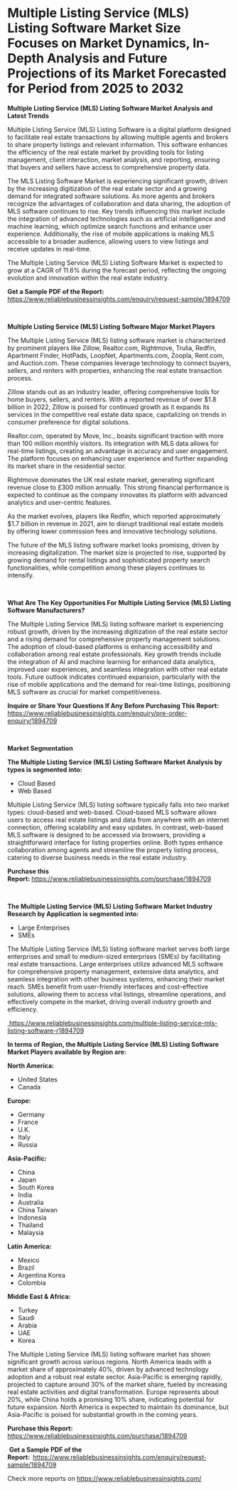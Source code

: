 <p><h1>Multiple Listing Service (MLS) Listing Software Market Size Focuses on Market Dynamics, In-Depth Analysis and Future Projections of its Market Forecasted for Period from 2025 to 2032</h1></p><p><strong>Multiple Listing Service (MLS) Listing Software Market Analysis and Latest Trends</strong></p>
<p><p>Multiple Listing Service (MLS) Listing Software is a digital platform designed to facilitate real estate transactions by allowing multiple agents and brokers to share property listings and relevant information. This software enhances the efficiency of the real estate market by providing tools for listing management, client interaction, market analysis, and reporting, ensuring that buyers and sellers have access to comprehensive property data.</p><p>The MLS Listing Software Market is experiencing significant growth, driven by the increasing digitization of the real estate sector and a growing demand for integrated software solutions. As more agents and brokers recognize the advantages of collaboration and data sharing, the adoption of MLS software continues to rise. Key trends influencing this market include the integration of advanced technologies such as artificial intelligence and machine learning, which optimize search functions and enhance user experience. Additionally, the rise of mobile applications is making MLS accessible to a broader audience, allowing users to view listings and receive updates in real-time.</p><p>The Multiple Listing Service (MLS) Listing Software Market is expected to grow at a CAGR of 11.6% during the forecast period, reflecting the ongoing evolution and innovation within the real estate industry.</p></p>
<p><strong>Get a Sample PDF of the Report:&nbsp;</strong> <a href="https://www.reliablebusinessinsights.com/enquiry/request-sample/1894709?utm_campaign=3003&utm_medium=2&utm_source=Github&utm_content=ia&utm_term=28032025&utm_id=multiple-listing-service-mls-listing-software">https://www.reliablebusinessinsights.com/enquiry/request-sample/1894709</a></p>
<p>&nbsp;</p>
<p><strong>Multiple Listing Service (MLS) Listing Software Major Market Players</strong></p>
<p><p>The Multiple Listing Service (MLS) listing software market is characterized by prominent players like Zillow, Realtor.com, Rightmove, Trulia, Redfin, Apartment Finder, HotPads, LoopNet, Apartments.com, Zoopla, Rent.com, and Auction.com. These companies leverage technology to connect buyers, sellers, and renters with properties, enhancing the real estate transaction process.</p><p>Zillow stands out as an industry leader, offering comprehensive tools for home buyers, sellers, and renters. With a reported revenue of over $1.8 billion in 2022, Zillow is poised for continued growth as it expands its services in the competitive real estate data space, capitalizing on trends in consumer preference for digital solutions.</p><p>Realtor.com, operated by Move, Inc., boasts significant traction with more than 100 million monthly visitors. Its integration with MLS data allows for real-time listings, creating an advantage in accuracy and user engagement. The platform focuses on enhancing user experience and further expanding its market share in the residential sector.</p><p>Rightmove dominates the UK real estate market, generating significant revenue close to £300 million annually. This strong financial performance is expected to continue as the company innovates its platform with advanced analytics and user-centric features.</p><p>As the market evolves, players like Redfin, which reported approximately $1.7 billion in revenue in 2021, aim to disrupt traditional real estate models by offering lower commission fees and innovative technology solutions. </p><p>The future of the MLS listing software market looks promising, driven by increasing digitalization. The market size is projected to rise, supported by growing demand for rental listings and sophisticated property search functionalities, while competition among these players continues to intensify.</p></p>
<p>&nbsp;</p>
<p><strong>What Are The Key Opportunities For Multiple Listing Service (MLS) Listing Software Manufacturers?</strong></p>
<p><p>The Multiple Listing Service (MLS) listing software market is experiencing robust growth, driven by the increasing digitization of the real estate sector and a rising demand for comprehensive property management solutions. The adoption of cloud-based platforms is enhancing accessibility and collaboration among real estate professionals. Key growth trends include the integration of AI and machine learning for enhanced data analytics, improved user experiences, and seamless integration with other real estate tools. Future outlook indicates continued expansion, particularly with the rise of mobile applications and the demand for real-time listings, positioning MLS software as crucial for market competitiveness.</p></p>
<p><strong>Inquire or Share Your Questions If Any Before Purchasing This Report:</strong> <a href="https://www.reliablebusinessinsights.com/enquiry/pre-order-enquiry/1894709?utm_campaign=3003&utm_medium=2&utm_source=Github&utm_content=ia&utm_term=28032025&utm_id=multiple-listing-service-mls-listing-software">https://www.reliablebusinessinsights.com/enquiry/pre-order-enquiry/1894709</a></p>
<p>&nbsp;</p>
<p><strong>Market Segmentation</strong></p>
<p><strong>The Multiple Listing Service (MLS) Listing Software Market Analysis by types is segmented into:</strong></p>
<p><ul><li>Cloud Based</li><li>Web Based</li></ul></p>
<p><p>Multiple Listing Service (MLS) listing software typically falls into two market types: cloud-based and web-based. Cloud-based MLS software allows users to access real estate listings and data from anywhere with an internet connection, offering scalability and easy updates. In contrast, web-based MLS software is designed to be accessed via browsers, providing a straightforward interface for listing properties online. Both types enhance collaboration among agents and streamline the property listing process, catering to diverse business needs in the real estate industry.</p></p>
<p><strong>Purchase this Report:&nbsp;</strong><a href="https://www.reliablebusinessinsights.com/purchase/1894709?utm_campaign=3003&utm_medium=2&utm_source=Github&utm_content=ia&utm_term=28032025&utm_id=multiple-listing-service-mls-listing-software">https://www.reliablebusinessinsights.com/purchase/1894709</a></p>
<p>&nbsp;</p>
<p><strong>The Multiple Listing Service (MLS) Listing Software Market Industry Research by Application is segmented into:</strong></p>
<p><ul><li>Large Enterprises</li><li>SMEs</li></ul></p>
<p><p>The Multiple Listing Service (MLS) listing software market serves both large enterprises and small to medium-sized enterprises (SMEs) by facilitating real estate transactions. Large enterprises utilize advanced MLS software for comprehensive property management, extensive data analytics, and seamless integration with other business systems, enhancing their market reach. SMEs benefit from user-friendly interfaces and cost-effective solutions, allowing them to access vital listings, streamline operations, and effectively compete in the market, driving overall industry growth and efficiency.</p></p>
<p><a href="https://www.reliablebusinessinsights.com/multiple-listing-service-mls-listing-software-r1894709?utm_campaign=3003&utm_medium=2&utm_source=Github&utm_content=ia&utm_term=28032025&utm_id=multiple-listing-service-mls-listing-software">&nbsp;https://www.reliablebusinessinsights.com/multiple-listing-service-mls-listing-software-r1894709</a></p>
<p><strong>In terms of Region, the Multiple Listing Service (MLS) Listing Software Market Players available by Region are:</strong></p>
<p>
    <p> <strong> North America: </strong>
        <ul>
            <li>United States</li>
            <li>Canada</li>
        </ul>
        </p> 
    <p> <strong> Europe: </strong>
        <ul>
            <li>Germany</li>
            <li>France</li>
            <li>U.K.</li>
            <li>Italy</li>
            <li>Russia</li>
        </ul>
        </p> 
    <p> <strong> Asia-Pacific: </strong>
        <ul>
            <li>China</li>
            <li>Japan</li>
            <li>South Korea</li>
            <li>India</li>
            <li>Australia</li>
            <li>China Taiwan</li>
            <li>Indonesia</li>
            <li>Thailand</li>
            <li>Malaysia</li>
        </ul>
        </p> 
    <p> <strong> Latin America: </strong>
        <ul>
            <li>Mexico</li>
            <li>Brazil</li>
            <li>Argentina Korea</li>
            <li>Colombia</li>
        </ul>
        </p> 
    <p> <strong> Middle East & Africa: </strong>
        <ul>
            <li>Turkey</li>
            <li>Saudi</li>
            <li>Arabia</li>
            <li>UAE</li>
            <li>Korea</li>
        </ul>
    </p>
    </p>
<p><p>The Multiple Listing Service (MLS) listing software market has shown significant growth across various regions. North America leads with a market share of approximately 40%, driven by advanced technology adoption and a robust real estate sector. Asia-Pacific is emerging rapidly, projected to capture around 30% of the market share, fueled by increasing real estate activities and digital transformation. Europe represents about 20%, while China holds a promising 10% share, indicating potential for future expansion. North America is expected to maintain its dominance, but Asia-Pacific is poised for substantial growth in the coming years.</p></p>
<p><strong>Purchase this Report: </strong><a href="https://www.reliablebusinessinsights.com/purchase/1894709?utm_campaign=3003&utm_medium=2&utm_source=Github&utm_content=ia&utm_term=28032025&utm_id=multiple-listing-service-mls-listing-software">https://www.reliablebusinessinsights.com/purchase/1894709</a></p>
<p>&nbsp;<strong>Get a Sample PDF of the Report:&nbsp;&nbsp;</strong><a href="https://www.reliablebusinessinsights.com/enquiry/request-sample/1894709?utm_campaign=3003&utm_medium=2&utm_source=Github&utm_content=ia&utm_term=28032025&utm_id=multiple-listing-service-mls-listing-software">https://www.reliablebusinessinsights.com/enquiry/request-sample/1894709</a></p>
<p><strong></strong></p>
<p>Check more reports on <a href="https://www.reliablebusinessinsights.com/?utm_campaign=3003&utm_medium=2&utm_source=Github&utm_content=ia&utm_term=28032025&utm_id=multiple-listing-service-mls-listing-software">https://www.reliablebusinessinsights.com/</a></p>